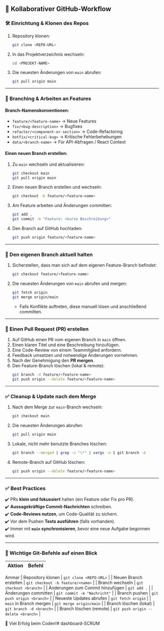 ## 🚀 Kollaborativer GitHub-Workflow

### **🛠️ Einrichtung & Klonen des Repos**
1. Repository klonen:
   ```sh
   git clone <REPO-URL>
   ```
2. In das Projektverzeichnis wechseln:
   ```sh
   cd <PROJEKT-NAME>
   ```
3. Die neuesten Änderungen von `main` abrufen:
   ```sh
   git pull origin main
   ```

---

### **🌱 Branching & Arbeiten an Features**
#### **Branch-Namenskonventionen:**
- `feature/<feature-name>` → Neue Features
- `fix/<bug-description>` → Bugfixes
- `refactor/<component-or-section>` → Code-Refactoring
- `hotfix/<critical-bug>` → Kritische Fehlerbehebungen
- `data/<branch-name>` → Für API-Abfragen / React Context

#### **Einen neuen Branch erstellen:**
1. Zu `main` wechseln und aktualisieren:
   ```sh
   git checkout main
   git pull origin main
   ```
2. Einen neuen Branch erstellen und wechseln:
   ```sh
   git checkout -b feature/<feature-name>
   ```
3. Am Feature arbeiten und Änderungen committen:
   ```sh
   git add .
   git commit -m "Feature: <kurze Beschreibung>"
   ```
4. Den Branch auf GitHub hochladen:
   ```sh
   git push origin feature/<feature-name>
   ```

---

### **🔄 Den eigenen Branch aktuell halten**
1. Sicherstellen, dass man sich auf dem eigenen Feature-Branch befindet:
   ```sh
   git checkout feature/<feature-name>
   ```
2. Die neuesten Änderungen von `main` abrufen und mergen:
   ```sh
   git fetch origin
   git merge origin/main
   ```
   - Falls Konflikte auftreten, diese manuell lösen und anschließend committen.

---

### **📌 Einen Pull Request (PR) erstellen**
1. Auf GitHub einen PR vom eigenen Branch in `main` öffnen.
2. Einen klaren Titel und eine Beschreibung hinzufügen.
3. Eine Code-Review von einem Teammitglied anfordern.
4. Feedback umsetzen und notwendige Änderungen vornehmen.
5. Nach der Genehmigung den **PR mergen**.
6. Den Feature-Branch löschen (lokal & remote):
   ```sh
   git branch -d feature/<feature-name>
   git push origin --delete feature/<feature-name>
   ```

---

### **✅ Cleanup & Update nach dem Merge**
1. Nach dem Merge zur `main`-Branch wechseln:
   ```sh
   git checkout main
   ```
2. Die neuesten Änderungen abrufen:
   ```sh
   git pull origin main
   ```
3. Lokale, nicht mehr benutzte Branches löschen:
   ```sh
   git branch --merged | grep -v "\*" | xargs -n 1 git branch -d
   ```
4. Remote-Branch auf GitHub löschen:
   ```sh
   git push origin --delete feature/<feature-name>
   ```

---

### **✅ Best Practices**
✔️ PRs **klein und fokussiert** halten (ein Feature oder Fix pro PR).<br>
✔️ **Aussagekräftige Commit-Nachrichten** schreiben.<br>
✔️ **Code-Reviews nutzen**, um Code-Qualität zu sichern.<br>
✔️ Vor dem Pushen **Tests ausführen** (falls vorhanden).<br>
✔️ Immer mit **`main` synchronisieren**, bevor eine neue Aufgabe begonnen wird.<br>

---

### **📌 Wichtige Git-Befehle auf einen Blick**
| Aktion | Befehl |
|--------|---------|
Ammar
| Repository klonen | `git clone <REPO-URL>` |
| Neuen Branch erstellen | `git checkout -b feature/<name>` |
| Branch wechseln | `git checkout <branch>` |
| Änderungen zum Commit hinzufügen | `git add .` |
| Änderungen committen | `git commit -m "Nachricht"` |
| Branch pushen | `git push origin <branch>` |
| Neueste Updates abrufen | `git fetch origin` |
| `main` in Branch mergen | `git merge origin/main` |
| Branch löschen (lokal) | `git branch -d <branch>` |
| Branch löschen (remote) | `git push origin --delete <branch>` |

🚀 Viel Erfolg beim Coden!# dashboard-SCRUM
